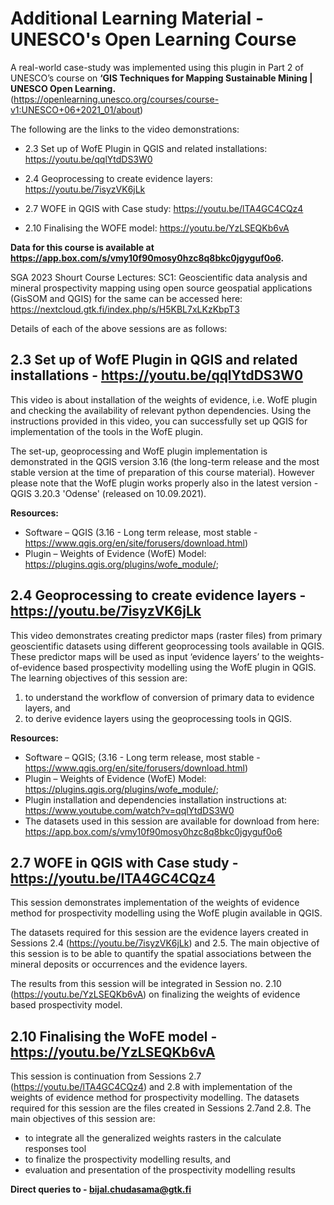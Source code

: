 # Additional Learning Material - UNESCO's Open Learning Course

A real-world case-study was implemented using this plugin in Part 2 of UNESCO’s course on **‘GIS Techniques for Mapping Sustainable Mining | UNESCO Open Learning.** (https://openlearning.unesco.org/courses/course-v1:UNESCO+06+2021_01/about) 

The following are the links to the video demonstrations:

- 2.3 Set up of WofE Plugin in QGIS and related installations: https://youtu.be/qqlYtdDS3W0

- 2.4 Geoprocessing to create evidence layers:      https://youtu.be/7isyzVK6jLk

- 2.7 WOFE in QGIS with Case study:                           https://youtu.be/lTA4GC4CQz4

- 2.10 Finalising the WOFE model:                               https://youtu.be/YzLSEQKb6vA

**Data for this course is available at https://app.box.com/s/vmy10f90mosy0hzc8q8bkc0jgyguf0o6.**

SGA 2023 Shourt Course Lectures: SC1: Geoscientific data analysis and mineral prospectivity mapping using open source geospatial applications (GisSOM and QGIS) for the same can be accessed here: https://nextcloud.gtk.fi/index.php/s/H5KBL7xLKzKbpT3

Details of each of the above sessions are as follows:

## 2.3 Set up of WofE Plugin in QGIS and related installations - https://youtu.be/qqlYtdDS3W0 

This video is about installation of the weights of evidence, i.e. WofE plugin and checking the availability of relevant python dependencies. Using the instructions provided in this video, you can successfully set up QGIS for implementation of the tools in the WofE plugin.

The set-up, geoprocessing and WofE plugin implementation is demonstrated in the QGIS version 3.16 (the long-term release and the most stable version at the time of preparation of this course material). However please note that the WofE plugin works properly also in the latest version - QGIS 3.20.3 'Odense' (released on 10.09.2021).

**Resources:**
- Software – QGIS (3.16 - Long term release, most stable - https://www.qgis.org/en/site/forusers/download.html)
- Plugin – Weights of Evidence (WofE) Model: https://plugins.qgis.org/plugins/wofe_module/; 

## 2.4 Geoprocessing to create evidence layers - https://youtu.be/7isyzVK6jLk ##

This video demonstrates creating predictor maps (raster files) from primary geoscientific datasets using different geoprocessing tools available in QGIS. These predictor maps will be used as input ‘evidence layers’ to the weights-of-evidence based prospectivity modelling using the WofE plugin in QGIS. The learning objectives of this session are: 

1.	to understand the workflow of conversion of primary data to evidence layers, and
2.	to derive evidence layers using the geoprocessing tools in QGIS.

**Resources:**
- Software – QGIS; (3.16 - Long term release, most stable - https://www.qgis.org/en/site/forusers/download.html)
- Plugin – Weights of Evidence (WofE) Model: https://plugins.qgis.org/plugins/wofe_module/;  
- Plugin installation and dependencies installation instructions at: https://www.youtube.com/watch?v=qqlYtdDS3W0  
- The datasets used in this session are available for download from here: https://app.box.com/s/vmy10f90mosy0hzc8q8bkc0jgyguf0o6

## 2.7 WOFE in QGIS with Case study - https://youtu.be/lTA4GC4CQz4 ##

This session demonstrates implementation of the weights of evidence method for prospectivity modelling using the WofE plugin available in QGIS. 

The datasets required for this session are the evidence layers created in Sessions 2.4 (https://youtu.be/7isyzVK6jLk) and 2.5. The main objective of this session is to be able to quantify the spatial associations between the mineral deposits or occurrences and the evidence layers. 

The results from this session will be integrated in Session no. 2.10  (https://youtu.be/YzLSEQKb6vA) on finalizing the weights of evidence based prospectivity model.

## 2.10 Finalising the WoFE model - https://youtu.be/YzLSEQKb6vA ## 

This session is continuation from Sessions 2.7 (https://youtu.be/lTA4GC4CQz4) and 2.8 with implementation of the weights of evidence method for prospectivity modelling. The datasets required for this session are the files created in Sessions 2.7and 2.8. The main objectives of this session are:

- to integrate all the generalized weights rasters in the calculate responses tool
- to finalize the prospectivity modelling results, and 
- evaluation and presentation of the prospectivity modelling results

**Direct queries to - bijal.chudasama@gtk.fi**

